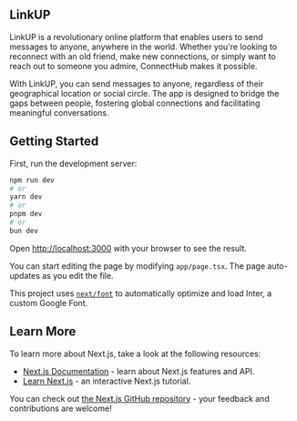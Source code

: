 ## LinkUP

LinkUP is a revolutionary online platform that enables users to send messages to anyone, anywhere in the world. Whether you're looking to reconnect with an old friend, make new connections, or simply want to reach out to someone you admire, ConnectHub makes it possible.

With LinkUP, you can send messages to anyone, regardless of their geographical location or social circle. The app  is designed to bridge the gaps between people, fostering global connections and facilitating meaningful conversations.

## Getting Started

First, run the development server:

```bash
npm run dev
# or
yarn dev
# or
pnpm dev
# or
bun dev
```

Open [http://localhost:3000](http://localhost:3000) with your browser to see the result.

You can start editing the page by modifying `app/page.tsx`. The page auto-updates as you edit the file.

This project uses [`next/font`](https://nextjs.org/docs/basic-features/font-optimization) to automatically optimize and load Inter, a custom Google Font.

## Learn More

To learn more about Next.js, take a look at the following resources:

- [Next.js Documentation](https://nextjs.org/docs) - learn about Next.js features and API.
- [Learn Next.js](https://nextjs.org/learn) - an interactive Next.js tutorial.

You can check out [the Next.js GitHub repository](https://github.com/vercel/next.js/) - your feedback and contributions are welcome!

